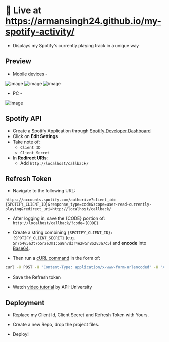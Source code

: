 # 🚀 Live at https://armansingh24.github.io/my-spotify-activity/

* Displays my Spotify's currently playing track in a unique way

## Preview
* Mobile devices -

![image](https://cdn.discordapp.com/attachments/1114497979529834510/1173493591411277844/chrome_g5ded1rj3Z.png)
![image](https://cdn.discordapp.com/attachments/1114497979529834510/1173493591654543502/chrome_NzYMcKYH1Y.png)
![image](https://cdn.discordapp.com/attachments/1114497979529834510/1173493591914582056/chrome_D1fdW2mMV4.png)

* PC -

![image](https://cdn.discordapp.com/attachments/1114497979529834510/1173490683387064372/chrome_g0OCyVKgYP.png)

## Spotify API

* Create a Spotify Application through [Spotify Developer Dashboard](https://developer.spotify.com/dashboard)
* Click on **Edit Settings**
* Take note of:
    * `Client ID`
    * `Client Secret`
* In **Redirect URIs**:
    * Add `http://localhost/callback/`

## Refresh Token

* Navigate to the following URL:

```
https://accounts.spotify.com/authorize?client_id={SPOTIFY_CLIENT_ID}&response_type=code&scope=user-read-currently-playing&redirect_uri=http://localhost/callback/
```

* After logging in, save the {CODE} portion of: `http://localhost/callback/?code={CODE}`

* Create a string combining `{SPOTIFY_CLIENT_ID}:{SPOTIFY_CLIENT_SECRET}` (e.g. `5n7o4v5a3t7o5r2e3m1:5a8n7d3r4e2w5n8o2v3a7c5`) and **encode** into [Base64](https://base64.io/).

* Then run a [cURL command](https://httpie.org/run) in the form of:
```sh
curl -X POST -H "Content-Type: application/x-www-form-urlencoded" -H "Authorization: Basic {BASE64}" -d "grant_type=authorization_code&redirect_uri=http://localhost/callback/&code={CODE}" https://accounts.spotify.com/api/token
```

* Save the Refresh token

* Watch [video tutorial](https://www.youtube.com/watch?v=yAXoOolPvjU) by API-University

## Deployment

* Replace my Client Id, Client Secret and Refresh Token with Yours.

* Create a new Repo, drop the project files.

* Deploy!
